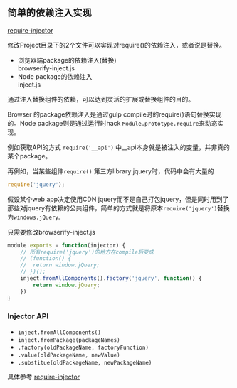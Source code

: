 简单的依赖注入实现
----------
[require-injector](https://www.npmjs.com/package/require-injector)

修改Project目录下的2个文件可以实现对require()的依赖注入，或者说是替换。
- 浏览器端package的依赖注入(替换)\
	browserify-inject.js
- Node package的依赖注入\
	inject.js

通过注入替换组件的依赖，可以达到灵活的扩展或替换组件的目的。

Browser 的package依赖注入是通过gulp compile时的require()语句替换实现的。Node package则是通过运行时hack `Module.prototype.require`来动态实现。

例如获取API的方式 `require('__api')` 中__api本身就是被注入的变量，并非真的某个package。

再例如，当某些组件`require()` 第三方library jquery时，代码中会有大量的
```js
require('jquery');
```
假设某个web app决定使用CDN jquery而不是自己打包jquery，但是同时用到了那些对jquery有依赖的公共组件，简单的方式就是将原本`require('jquery')`替换为`windows.jQuery`.

只需要修改browserify-inject.js
```js
module.exports = function(injector) {
	// 所有require('jquery')的地方在compile后变成
	// (function() {
	//	return window.jQuery;
	// })();
	inject.fromAllComponents().factory('jquery', function() {
		return window.jQuery;
	})
}
```

### Injector API
- `inject.fromAllComponents()`
- `inject.fromPackage(packageNames)`
- `.factory(oldPackageName, factoryFunction)`
- `.value(oldPackageName, newValue)`
- `.substitue(oldPackageName, newPackageName)`

具体参考
[require-injector](https://www.npmjs.com/package/require-injector)
